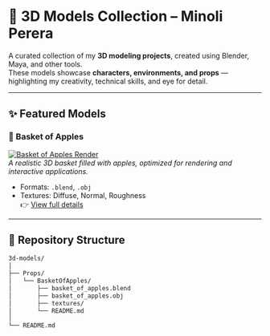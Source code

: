 # 🎨 3D Models Collection – Minoli Perera  

A curated collection of my **3D modeling projects**, created using Blender, Maya, and other tools.  
These models showcase **characters, environments, and props** — highlighting my creativity, technical skills, and eye for detail.  

---

## ✨ Featured Models  

### 🍎 Basket of Apples  
[![Basket of Apples Render](images/basket_of_apples_render.png)](Props/Basket_Of_Apples)  
*A realistic 3D basket filled with apples, optimized for rendering and interactive applications.*  
- Formats: `.blend`, `.obj`  
- Textures: Diffuse, Normal, Roughness  
👉 [View full details](Props/Basket_Of_Apples/README.md)  

---

## 📂 Repository Structure  

```bash
3d-models/
│
├── Props/
│   └── BasketOfApples/
│       ├── basket_of_apples.blend
│       ├── basket_of_apples.obj
│       ├── textures/
│       └── README.md
│
└── README.md
